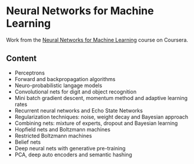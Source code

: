 # Neural Networks for Machine Learning

Work from the [Neural Networks for Machine Learning](https://www.coursera.org/learn/neural-networks) course on Coursera.

## Content

- Perceptrons
- Forward and backpropagation algorithms
- Neuro-probabilistic langage models
- Convolutional nets for digit and object recognition
- Mini batch gradient descent, momentum method and adaptive learning rates
- Recurrent neural networks and Echo State Networks
- Regularization techniques: noise, weight decay and Bayesian approach
- Combining nets: mixture of experts, dropout and Bayesian learning
- Hopfield nets and Boltzmann machines
- Restricted Boltzmann machines
- Belief nets
- Deep neural nets with generative pre-training
- PCA, deep auto encoders and semantic hashing

